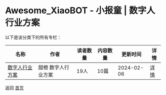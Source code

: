 # Awesome_XiaoBOT - 小报童 | 数字人行业方案

以下是该分类下的所有专栏：

| 名称 | 作者 | 读者数量 | 内容数量 | 更新时间 | 详情 |
|------|------|----------|----------|----------|------|
| [数字人行业方案](https://xiaobot.net/p/ai2024?refer=9c3f1c95-a052-465a-9902-f6d75080262a) | 甜橙  数字人行业方案 | 19人 | 10篇 |  2024-02-06 | [详情](data/ai2024.md) |


返回 [首页](../README.md)
